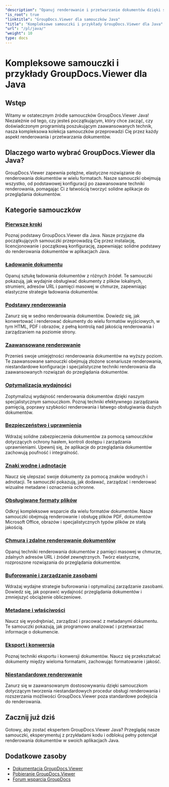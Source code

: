 ```yaml
---
"description": "Opanuj renderowanie i przetwarzanie dokumentów dzięki samouczkom Java GroupDocs.Viewer krok po kroku. Poznaj techniki wydajnego przeglądania dokumentów w wielu formatach."
"is_root": true
"linktitle": "GroupDocs.Viewer dla samouczków Java"
"title": "Kompleksowe samouczki i przykłady GroupDocs.Viewer dla Java"
"url": "/pl/java/"
"weight": 10
type: docs
---
```

# Kompleksowe samouczki i przykłady GroupDocs.Viewer dla Java

## Wstęp
Witamy w ostatecznym źródle samouczków GroupDocs.Viewer Java! Niezależnie od tego, czy jesteś początkującym, który chce zacząć, czy doświadczonym programistą poszukującym zaawansowanych technik, nasza kompleksowa kolekcja samouczków przeprowadzi Cię przez każdy aspekt renderowania i przetwarzania dokumentów.

## Dlaczego warto wybrać GroupDocs.Viewer dla Java?
GroupDocs.Viewer zapewnia potężne, elastyczne rozwiązanie do renderowania dokumentów w wielu formatach. Nasze samouczki obejmują wszystko, od podstawowej konfiguracji po zaawansowane techniki renderowania, pomagając Ci z łatwością tworzyć solidne aplikacje do przeglądania dokumentów.

## Kategorie samouczków

### [Pierwsze kroki](./getting-started/)
Poznaj podstawy GroupDocs.Viewer dla Java. Nasze przyjazne dla początkujących samouczki przeprowadzą Cię przez instalację, licencjonowanie i początkową konfigurację, zapewniając solidne podstawy do renderowania dokumentów w aplikacjach Java.

### [Ładowanie dokumentu](./document-loading/)
Opanuj sztukę ładowania dokumentów z różnych źródeł. Te samouczki pokazują, jak wydajnie obsługiwać dokumenty z plików lokalnych, strumieni, adresów URL i pamięci masowej w chmurze, zapewniając elastyczne strategie ładowania dokumentów.

### [Podstawy renderowania](./rendering-basics/)
Zanurz się w sedno renderowania dokumentów. Dowiedz się, jak konwertować i renderować dokumenty do wielu formatów wyjściowych, w tym HTML, PDF i obrazów, z pełną kontrolą nad jakością renderowania i zarządzaniem na poziomie strony.

### [Zaawansowane renderowanie](./advanced-rendering/)
Przenieś swoje umiejętności renderowania dokumentów na wyższy poziom. Te zaawansowane samouczki obejmują złożone scenariusze renderowania, niestandardowe konfiguracje i specjalistyczne techniki renderowania dla zaawansowanych rozwiązań do przeglądania dokumentów.

### [Optymalizacja wydajności](./performance-optimization/)
Zoptymalizuj wydajność renderowania dokumentów dzięki naszym specjalistycznym samouczkom. Poznaj techniki efektywnego zarządzania pamięcią, poprawy szybkości renderowania i łatwego obsługiwania dużych dokumentów.

### [Bezpieczeństwo i uprawnienia](./security-permissions/)
Wdrażaj solidne zabezpieczenia dokumentów za pomocą samouczków dotyczących ochrony hasłem, kontroli dostępu i zarządzania uprawnieniami. Upewnij się, że aplikacje do przeglądania dokumentów zachowują poufność i integralność.

### [Znaki wodne i adnotacje](./watermarks-annotations/)
Naucz się ulepszać swoje dokumenty za pomocą znaków wodnych i adnotacji. Te samouczki pokazują, jak dodawać, zarządzać i renderować wizualne metadane i oznaczenia ochronne.

### [Obsługiwane formaty plików](./file-formats-support/)
Odkryj kompleksowe wsparcie dla wielu formatów dokumentów. Nasze samouczki obejmują renderowanie i obsługę plików PDF, dokumentów Microsoft Office, obrazów i specjalistycznych typów plików ze stałą jakością.

### [Chmura i zdalne renderowanie dokumentów](./cloud-remote-document-rendering/)
Opanuj techniki renderowania dokumentów z pamięci masowej w chmurze, zdalnych adresów URL i źródeł zewnętrznych. Twórz elastyczne, rozproszone rozwiązania do przeglądania dokumentów.

### [Buforowanie i zarządzanie zasobami](./caching-resource-management/)
Wdrażaj wydajne strategie buforowania i optymalizuj zarządzanie zasobami. Dowiedz się, jak poprawić wydajność przeglądania dokumentów i zmniejszyć obciążenie obliczeniowe.

### [Metadane i właściwości](./metadata-properties/)
Naucz się wyodrębniać, zarządzać i pracować z metadanymi dokumentu. Te samouczki pokazują, jak programowo analizować i przetwarzać informacje o dokumencie.

### [Eksport i konwersja](./export-conversion/)
Poznaj techniki eksportu i konwersji dokumentów. Naucz się przekształcać dokumenty między wieloma formatami, zachowując formatowanie i jakość.

### [Niestandardowe renderowanie](./custom-rendering/)
Zanurz się w zaawansowanym dostosowywaniu dzięki samouczkom dotyczącym tworzenia niestandardowych procedur obsługi renderowania i rozszerzania możliwości GroupDocs.Viewer poza standardowe podejścia do renderowania.

## Zacznij już dziś
Gotowy, aby zostać ekspertem GroupDocs.Viewer Java? Przeglądaj nasze samouczki, eksperymentuj z przykładami kodu i odblokuj pełny potencjał renderowania dokumentów w swoich aplikacjach Java.

## Dodatkowe zasoby
- [Dokumentacja GroupDocs.Viewer](https://reference.groupdocs.com/viewer/java/)
- [Pobieranie GroupDocs.Viewer](https://downloads.groupdocs.com/viewer/java)
- [Forum wsparcia GroupDocs](https://forum.groupdocs.com/c/viewer/)